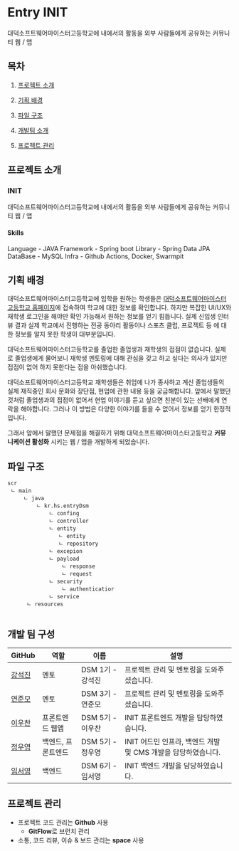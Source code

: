 # Entry INIT

대덕소프트웨어마이스터고등학교에 내에서의 활동을 외부 사람들에게 공유하는 커뮤니티 웹 / 앱



## 목차

1. [프로젝트 소개](#프로젝트-소개)

2. [기획 배경](#기획-배경)
3. [파일 구조](파일-구조)
4. [개발팀 소개](개발팀-소개)
5. [프로젝트 관리](프로젝트-관리)





## 프로젝트 소개

### INIT

대덕소프트웨어마이스터고등학교에 내에서의 활동을 외부 사람들에게 공유하는 커뮤니티 웹 / 앱

#### Skills

Language - JAVA
Framework - Spring boot
Library - Spring Data JPA
DataBase - MySQL
Infra - Github Actions,  Docker, Swarmpit





## 기획 배경

 대덕소프트웨어마이스터고등학교에 입학을 원하는 학생들은 [대덕소프트웨어마이스터고등학교 홈페이지](https://dsmhs.djsch.kr/)에 접속하여 학교에 대한 정보를 확인합니다. 하지만 복잡한 UI/UX와 재학생 로그인을 해야만 확인 가능해서 원하는 정보를 얻기 힘듭니다. 실제 신입생 인터뷰 결과 실제 학교에서 진행하는 전공 동아리 활동이나 스포츠 클럽, 프로젝트 등 에 대한 정보를 알지 못한 학생이 대부분입니다.

 대덕소프트웨어마이스터고등학교를 졸업한 졸업생과 재학생의 접점이 없습니다. 실제로 졸업생에게 물어보니 재학생 멘토링에 대해 관심을 갖고 하고 싶다는 의사가 있지만 접점이 없어 하지 못한다는 점을 아쉬했습니다. 

 대덕소프트웨어마이스터고등학교 재학생들은 취업에 나가 종사하고 계신 졸업생들의 실제 재직중인 회사 문화와 장단점, 현업에 관한 내용 등을 궁금해합니다. 앞에서 말했던 것처럼 졸업생과의 접점이 없어서 현업 이야기를 듣고 싶으면 친분이 있는 선배에게 연락을 해야합니다. 그러나 이 방법은 다양한 이야기를 들을 수 없어서 정보를 얻기 한정적입니다.

그래서 앞에서 말했던 문제점을 해결하기 위해 대덕소프트웨어마이스터고등학교 **커뮤니케이션 활성화** 시키는 웹 / 앱을 개발하게 되었습니다.





## 파일 구조

```
scr
 ㄴ main
	 ㄴ java
		 ㄴ kr.hs.entryDsm
			 ㄴ confing
			 ㄴ controller
			 ㄴ entity
			 	ㄴ entity
			 	ㄴ repository
			 ㄴ excepion
			 ㄴ payload
			 	 ㄴ response
			 	 ㄴ request
			 ㄴ security
			 	 ㄴ authenticatior
			 ㄴ service
	  ㄴ	resources
		
```







## 개발 팀 구성

| GitHub                                         | 역할               | 이름             | 설명                                                         |
| ---------------------------------------------- | ------------------ | ---------------- | ------------------------------------------------------------ |
| [강석진](https://github.com/panleeee)          | 멘토               | DSM 1기 - 강석진 | 프로젝트 관리 및 멘토링을 도와주셨습니다.                    |
| [연준모](https://github.com/engolder)          | 멘토               | DSM 3기 - 연준모 | 프로젝트 관리 및 멘토링을 도와주셨습니다.                    |
| [이우찬](https://github.com/woochanleee)    | 프론트엔드 웹앱    | DSM 5기 - 이우찬 | INIT 프론트엔드 개발을 담당하였습니다.                       |
| [정우영](https://github.com/o-ozogie) | 백엔드, 프론트엔드 | DSM 5기 - 정우영 | INIT 어드민 인프라, 백엔드 개발 및 CMS 개발을 담당하였습니다. |
| [임서영](https://github.com/lliimm318)         | 백엔드             | DSM 6기 - 임서영 | INIT 백엔드 개발을 담당하였습니다.                           |





## 프로젝트 관리

- 프로젝트 코드 관리는 **Github** 사용
  - **GitFlow**로 브런치 관리
- 소통, 코드 리뷰, 이슈 & 보드 관리는 **space** 사용
